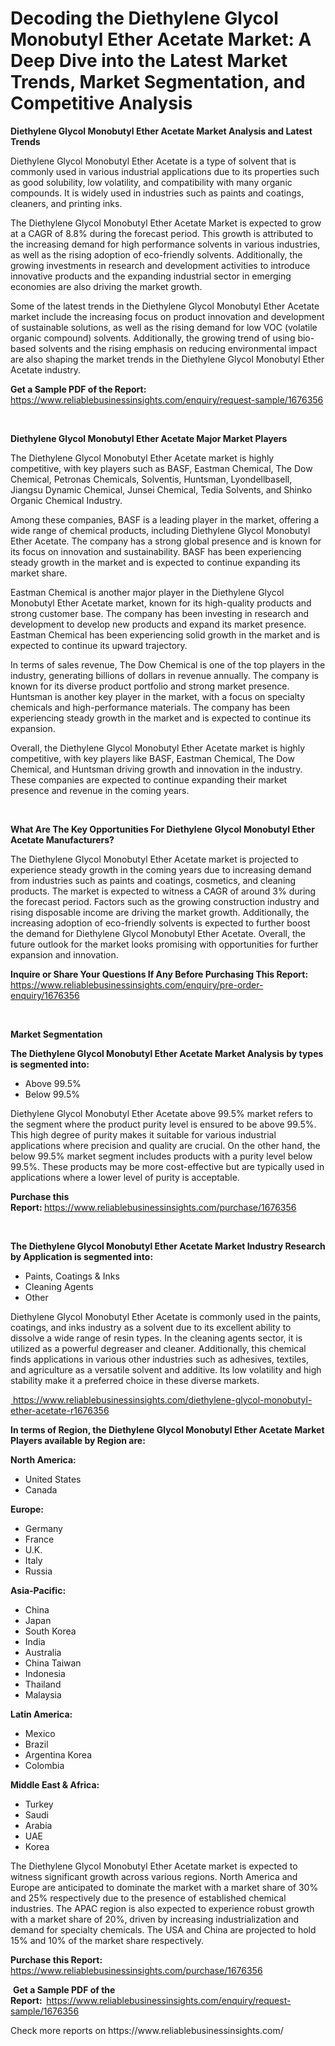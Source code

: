 <p><h1>Decoding the Diethylene Glycol Monobutyl Ether Acetate Market: A Deep Dive into the Latest Market Trends, Market Segmentation, and Competitive Analysis</h1></p><p><strong>Diethylene Glycol Monobutyl Ether Acetate Market Analysis and Latest Trends</strong></p>
<p><p>Diethylene Glycol Monobutyl Ether Acetate is a type of solvent that is commonly used in various industrial applications due to its properties such as good solubility, low volatility, and compatibility with many organic compounds. It is widely used in industries such as paints and coatings, cleaners, and printing inks.</p><p>The Diethylene Glycol Monobutyl Ether Acetate Market is expected to grow at a CAGR of 8.8% during the forecast period. This growth is attributed to the increasing demand for high performance solvents in various industries, as well as the rising adoption of eco-friendly solvents. Additionally, the growing investments in research and development activities to introduce innovative products and the expanding industrial sector in emerging economies are also driving the market growth.</p><p>Some of the latest trends in the Diethylene Glycol Monobutyl Ether Acetate market include the increasing focus on product innovation and development of sustainable solutions, as well as the rising demand for low VOC (volatile organic compound) solvents. Additionally, the growing trend of using bio-based solvents and the rising emphasis on reducing environmental impact are also shaping the market trends in the Diethylene Glycol Monobutyl Ether Acetate industry.</p></p>
<p><strong>Get a Sample PDF of the Report:&nbsp;</strong> <a href="https://www.reliablebusinessinsights.com/enquiry/request-sample/1676356">https://www.reliablebusinessinsights.com/enquiry/request-sample/1676356</a></p>
<p>&nbsp;</p>
<p><strong>Diethylene Glycol Monobutyl Ether Acetate Major Market Players</strong></p>
<p><p>The Diethylene Glycol Monobutyl Ether Acetate market is highly competitive, with key players such as BASF, Eastman Chemical, The Dow Chemical, Petronas Chemicals, Solventis, Huntsman, Lyondellbasell, Jiangsu Dynamic Chemical, Junsei Chemical, Tedia Solvents, and Shinko Organic Chemical Industry. </p><p>Among these companies, BASF is a leading player in the market, offering a wide range of chemical products, including Diethylene Glycol Monobutyl Ether Acetate. The company has a strong global presence and is known for its focus on innovation and sustainability. BASF has been experiencing steady growth in the market and is expected to continue expanding its market share.</p><p>Eastman Chemical is another major player in the Diethylene Glycol Monobutyl Ether Acetate market, known for its high-quality products and strong customer base. The company has been investing in research and development to develop new products and expand its market presence. Eastman Chemical has been experiencing solid growth in the market and is expected to continue its upward trajectory.</p><p>In terms of sales revenue, The Dow Chemical is one of the top players in the industry, generating billions of dollars in revenue annually. The company is known for its diverse product portfolio and strong market presence. Huntsman is another key player in the market, with a focus on specialty chemicals and high-performance materials. The company has been experiencing steady growth in the market and is expected to continue its expansion.</p><p>Overall, the Diethylene Glycol Monobutyl Ether Acetate market is highly competitive, with key players like BASF, Eastman Chemical, The Dow Chemical, and Huntsman driving growth and innovation in the industry. These companies are expected to continue expanding their market presence and revenue in the coming years.</p></p>
<p>&nbsp;</p>
<p><strong>What Are The Key Opportunities For Diethylene Glycol Monobutyl Ether Acetate Manufacturers?</strong></p>
<p><p>The Diethylene Glycol Monobutyl Ether Acetate market is projected to experience steady growth in the coming years due to increasing demand from industries such as paints and coatings, cosmetics, and cleaning products. The market is expected to witness a CAGR of around 3% during the forecast period. Factors such as the growing construction industry and rising disposable income are driving the market growth. Additionally, the increasing adoption of eco-friendly solvents is expected to further boost the demand for Diethylene Glycol Monobutyl Ether Acetate. Overall, the future outlook for the market looks promising with opportunities for further expansion and innovation.</p></p>
<p><strong>Inquire or Share Your Questions If Any Before Purchasing This Report:</strong> <a href="https://www.reliablebusinessinsights.com/enquiry/pre-order-enquiry/1676356">https://www.reliablebusinessinsights.com/enquiry/pre-order-enquiry/1676356</a></p>
<p>&nbsp;</p>
<p><strong>Market Segmentation</strong></p>
<p><strong>The Diethylene Glycol Monobutyl Ether Acetate Market Analysis by types is segmented into:</strong></p>
<p><ul><li>Above 99.5%</li><li>Below 99.5%</li></ul></p>
<p><p>Diethylene Glycol Monobutyl Ether Acetate above 99.5% market refers to the segment where the product purity level is ensured to be above 99.5%. This high degree of purity makes it suitable for various industrial applications where precision and quality are crucial. On the other hand, the below 99.5% market segment includes products with a purity level below 99.5%. These products may be more cost-effective but are typically used in applications where a lower level of purity is acceptable.</p></p>
<p><strong>Purchase this Report:&nbsp;</strong><a href="https://www.reliablebusinessinsights.com/purchase/1676356">https://www.reliablebusinessinsights.com/purchase/1676356</a></p>
<p>&nbsp;</p>
<p><strong>The Diethylene Glycol Monobutyl Ether Acetate Market Industry Research by Application is segmented into:</strong></p>
<p><ul><li>Paints, Coatings & Inks</li><li>Cleaning Agents</li><li>Other</li></ul></p>
<p><p>Diethylene Glycol Monobutyl Ether Acetate is commonly used in the paints, coatings, and inks industry as a solvent due to its excellent ability to dissolve a wide range of resin types. In the cleaning agents sector, it is utilized as a powerful degreaser and cleaner. Additionally, this chemical finds applications in various other industries such as adhesives, textiles, and agriculture as a versatile solvent and additive. Its low volatility and high stability make it a preferred choice in these diverse markets.</p></p>
<p><a href="https://www.reliablebusinessinsights.com/diethylene-glycol-monobutyl-ether-acetate-r1676356">&nbsp;https://www.reliablebusinessinsights.com/diethylene-glycol-monobutyl-ether-acetate-r1676356</a></p>
<p><strong>In terms of Region, the Diethylene Glycol Monobutyl Ether Acetate Market Players available by Region are:</strong></p>
<p>
    <p> <strong> North America: </strong>
        <ul>
            <li>United States</li>
            <li>Canada</li>
        </ul>
        </p> 
    <p> <strong> Europe: </strong>
        <ul>
            <li>Germany</li>
            <li>France</li>
            <li>U.K.</li>
            <li>Italy</li>
            <li>Russia</li>
        </ul>
        </p> 
    <p> <strong> Asia-Pacific: </strong>
        <ul>
            <li>China</li>
            <li>Japan</li>
            <li>South Korea</li>
            <li>India</li>
            <li>Australia</li>
            <li>China Taiwan</li>
            <li>Indonesia</li>
            <li>Thailand</li>
            <li>Malaysia</li>
        </ul>
        </p> 
    <p> <strong> Latin America: </strong>
        <ul>
            <li>Mexico</li>
            <li>Brazil</li>
            <li>Argentina Korea</li>
            <li>Colombia</li>
        </ul>
        </p> 
    <p> <strong> Middle East & Africa: </strong>
        <ul>
            <li>Turkey</li>
            <li>Saudi</li>
            <li>Arabia</li>
            <li>UAE</li>
            <li>Korea</li>
        </ul>
    </p>
    </p>
<p><p>The Diethylene Glycol Monobutyl Ether Acetate market is expected to witness significant growth across various regions. North America and Europe are anticipated to dominate the market with a market share of 30% and 25% respectively due to the presence of established chemical industries. The APAC region is also expected to experience robust growth with a market share of 20%, driven by increasing industrialization and demand for specialty chemicals. The USA and China are projected to hold 15% and 10% of the market share respectively.</p></p>
<p><strong>Purchase this Report: </strong><a href="https://www.reliablebusinessinsights.com/purchase/1676356">https://www.reliablebusinessinsights.com/purchase/1676356</a></p>
<p>&nbsp;<strong>Get a Sample PDF of the Report:&nbsp;&nbsp;</strong><a href="https://www.reliablebusinessinsights.com/enquiry/request-sample/1676356">https://www.reliablebusinessinsights.com/enquiry/request-sample/1676356</a></p>
<p><strong></strong></p>
<p>Check more reports on https://www.reliablebusinessinsights.com/</p>